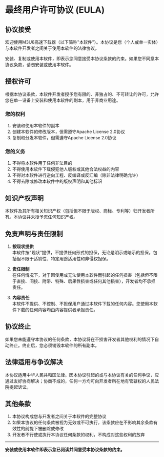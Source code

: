 # 最终用户许可协议 (EULA)

## 协议接受

欢迎使用M3U8高速下载器（以下简称"本软件"）。本协议是您（个人或单一实体）与本软件开发者之间关于使用本软件的法律协议。

安装、复制或使用本软件，即表示您同意接受本协议条款的约束。如果您不同意本协议条款，请勿安装或使用本软件。

## 授权许可

根据本协议条款，本软件开发者授予您有限的、非独占的、不可转让的许可，允许您在单一设备上安装和使用本软件的副本，用于非商业用途。

### 您的权利

1. 安装和使用本软件的副本
2. 创建本软件的修改版本，但需遵守Apache License 2.0协议
3. 复制和分发本软件，但需遵守Apache License 2.0协议

### 您的义务

1. 不得将本软件用于任何非法目的
2. 不得使用本软件下载侵犯他人版权或其他合法权益的内容
3. 不得对本软件进行逆向工程、反编译或反汇编（除非法律明确允许）
4. 不得去除或修改本软件中的版权声明和其他标识

## 知识产权声明

本软件及其所有相关知识产权（包括但不限于版权、商标、专利等）归开发者所有。本协议并未授予您任何知识产权。

## 免责声明与责任限制

1. **按现状提供**  
   本软件按"现状"提供，不提供任何形式的担保，无论是明示或暗示的担保，包括但不限于适销性、特定用途适用性和非侵权担保。

2. **责任限制**  
   在任何情况下，对于因使用或无法使用本软件而引起的任何损害（包括但不限于直接、间接、附带、特殊、后果性损害或任何其他损害），开发者均不承担责任。

3. **内容责任**  
   本软件不提供、不控制、不担保用户通过本软件下载的任何内容。您使用本软件下载的任何内容均由内容提供者承担责任。

## 协议终止

如果您未能遵守本协议的任何条款，本协议将在不损害开发者其他权利的情况下自动终止。终止后，您必须销毁本软件的所有副本。

## 法律适用与争议解决

本协议适用中华人民共和国法律。因本协议引起的或与本协议有关的任何争议，应通过友好协商解决；协商不成的，任何一方均可向开发者所在地有管辖权的人民法院提起诉讼。

## 其他条款

1. 本协议构成您与开发者之间关于本软件的完整协议
2. 如果本协议的任何条款被视为无效或不可执行，该条款应在不影响其余条款有效性的前提下被删除或修改
3. 开发者不行使或执行本协议任何条款的权利，不构成对这些权利的放弃

---

**安装或使用本软件即表示您已阅读并同意受本协议条款的约束。**